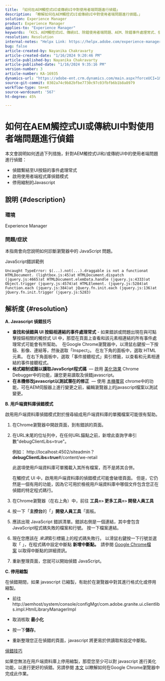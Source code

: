 ```yaml
---
title: 「如何在AEM觸控式UI或傳統UI中對使用者端問題進行偵錯」
description: 「瞭解如何在AEM觸控式UI或傳統UI中對使用者端問題進行偵錯。」
solution: Experience Manager
product: Experience Manager
applies-to: "Experience Manager"
keywords: 「KCS、AEM觸控式UI、傳統UI、除錯使用者端問題、AEM、除錯事件處理常式、使用者端程式庫除錯模式」
resolution: Resolution
internal-notes: "Helpx Link: https://helpx.adobe.com/experience-manager/kb/How-to-debug-javascript-errors-in-AEM.html"
bug: false
article-created-by: Nayanika Chakravarty
article-created-date: "1/16/2024 9:20:46 PM"
article-published-by: Nayanika Chakravarty
article-published-date: "1/16/2024 9:35:16 PM"
version-number: 3
article-number: KA-16935
dynamics-url: "https://adobe-ent.crm.dynamics.com/main.aspx?forceUCI=1&pagetype=entityrecord&etn=knowledgearticle&id=39c9ae17-b5b4-ee11-a569-6045bd0063aa"
source-git-commit: 0302a74c9b82bfbe7730c97c03fbfb6b1b8a8979
workflow-type: tm+mt
source-wordcount: '567'
ht-degree: 45%

---
```


# 如何在AEM觸控式UI或傳統UI中對使用者端問題進行偵錯


本文會說明如何透過下列措施，針對AEM觸控式UI和/或傳統UI中的使用者端問題進行偵錯：

- 偵錯繫結至UI按鈕的事件處理常式
- 啟用使用者端程式庫偵錯模式
- 停用縮制的Javascript


## 說明 {#description}


### <b>環境</b>

Experience Manager

### <b>問題/症狀</b>

本指南會向您說明如何診斷瀏覽器中的 JavaScript 問題。

JavaScript錯誤範例




```
Uncaught TypeError: $(...).not(...).draggable is not a functionat HTMLDocument. (lightbox.js:45)at HTMLDocument.dispatch (jquery.js:4665)at HTMLDocument.elemData.handle (jquery.js:4333)at Object.trigger (jquery.js:4574)at HTMLElement. (jquery.js:5284)at Function.each (jquery.js:384)at jQuery.fn.init.each (jquery.js:136)at jQuery.fn.init.trigger (jquery.js:5283)
```



## 解析度 {#resolution}


<b>A. Javascript 偵錯技巧</b>

- <b>查找和偵錯與 UI 按鈕相連結的事件處理常式</b> - 如果錯誤或問題出現在與可點擊按鈕相關的觸控式 UI 中，那麼在頁面上查看和該元素相連結的所有事件處理常式可能會有所幫助。  在Google Chrome瀏覽器中，以滑鼠右鍵按一下按鈕、影像、連結等，然後選取「Inspect」。 在左下角的面板中，選取 HTML 元素。  在右下角面板中，選取「事件接聽程式」索引標籤，以查看和元素相連結的事件接聽程式。
- <b>格式縮制或難以讀取JavaScript程式碼</b>  — 啟用 [美化效果](https://developers.google.com/web/tools/chrome-devtools/javascript/pretty-print) Chrome Debugger中的功能，讓您更易讀取及偵錯javascript。
- <b>在本機修改javascript以測試潛在的修正</b>  — 使用 [本機覆寫](https://developers.google.com/web/updates/2018/01/devtools#overrides) chrome中的功能，可在AEM伺服器上進行變更之前，編輯瀏覽器上的javascript檔案以測試變更。


<b>B. 用戶端資料庫偵錯模式</b>

啟用用戶端資料庫偵錯模式對於搜尋組成用戶端資料庫的單獨檔案可能很有幫助。

1. 在Chrome瀏覽器中開啟頁面，到有錯誤的頁面。
2. 在URL末尾的位址列中，在任何URL錨點之前，新增此查詢字串引數&quot;debugClientLibs=true&quot;。

   例如： http://localhost:4502/siteadmin？<b>debugClientLibs=true</b>#/content/we-retail

   此選項使用戶端資料庫可單獨載入其所有檔案，而不是將其合併。

   在觸控式 UI 中，啟用用戶端資料庫的偵錯模式可能會破壞頁面。  但是，它仍然是一個有用的功能，因為它可用於檢視用戶端資料庫中哪個文件包含您正在偵錯的特定程式碼行。
3. 在Chrome瀏覽器（在右上角）中，前往 <b>工具=`>` 更多工具=`>` 開發人員工具</b>
4. 按一下「<b>主控台</b>的「」<b>開發人員工具</b>「面板。
5. 應該出現 JavaScript 錯誤清單。錯誤右側是一個連結，其中會包含JavaScript程式碼失敗的檔案和行號。 按一下檔案連結。
6. 現在您應該在 *來源*&#x200B;索引標籤上的程式碼失敗行。 以滑鼠右鍵按一下行號並選取「 」，在程式碼中設定中斷點 <b>新增中斷點。  </b>請參閱 [Google Chrome檔案](https://developers.google.com/web/tools/chrome-devtools/javascript/breakpoints) 以取得中斷點的詳細資訊。
7. 重新整理頁面，您就可以開始偵錯 JavaScript。


<b>C. 停用縮製</b>

在偵錯期間，如果 javascript 已縮製，有助於在瀏覽器中對其進行格式化或停用縮製。

- 前往http://aemhost/system/console/configMgr/com.adobe.granite.ui.clientlibs.impl.HtmlLibraryManagerImpl


- 取消核取 <b>最小化</b>


- 按一下<b>儲存</b>。


- 重新整理您正在偵錯的頁面，javascript 將更易於供讀取和設定中斷點。


<u>偵錯技巧</u>

如果您無法在用戶端資料庫上停用縮製，那麼您至少可以對 javascript 進行美化功能，以進行更好的偵錯。另請參閱 [本文](https://developers.google.com/web/tools/chrome-devtools/javascript/pretty-print) 以瞭解如何在Google Chrome瀏覽器中完成此作業。
